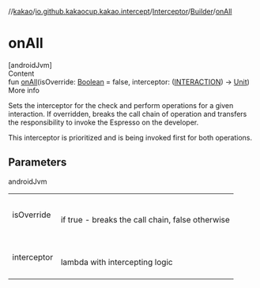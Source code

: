//[kakao](../../../../index.md)/[io.github.kakaocup.kakao.intercept](../../index.md)/[Interceptor](../index.md)/[Builder](index.md)/[onAll](on-all.md)



# onAll  
[androidJvm]  
Content  
fun [onAll](on-all.md)(isOverride: [Boolean](https://kotlinlang.org/api/latest/jvm/stdlib/kotlin/-boolean/index.html) = false, interceptor: ([INTERACTION](index.md)) -> [Unit](https://kotlinlang.org/api/latest/jvm/stdlib/kotlin/-unit/index.html))  
More info  


Sets the interceptor for the check and perform operations for a given interaction. If overridden, breaks the call chain of operation and transfers the responsibility to invoke the Espresso on the developer.



This interceptor is prioritized and is being invoked first for both operations.



## Parameters  
  
androidJvm  
  
| | |
|---|---|
| <a name="io.github.kakaocup.kakao.intercept/Interceptor.Builder/onAll/#kotlin.Boolean#kotlin.Function1[TypeParam(bounds=[kotlin.Any?]),kotlin.Unit]/PointingToDeclaration/"></a>isOverride| <a name="io.github.kakaocup.kakao.intercept/Interceptor.Builder/onAll/#kotlin.Boolean#kotlin.Function1[TypeParam(bounds=[kotlin.Any?]),kotlin.Unit]/PointingToDeclaration/"></a><br><br>if true - breaks the call chain, false otherwise<br><br>|
| <a name="io.github.kakaocup.kakao.intercept/Interceptor.Builder/onAll/#kotlin.Boolean#kotlin.Function1[TypeParam(bounds=[kotlin.Any?]),kotlin.Unit]/PointingToDeclaration/"></a>interceptor| <a name="io.github.kakaocup.kakao.intercept/Interceptor.Builder/onAll/#kotlin.Boolean#kotlin.Function1[TypeParam(bounds=[kotlin.Any?]),kotlin.Unit]/PointingToDeclaration/"></a><br><br>lambda with intercepting logic<br><br>|
  
  



